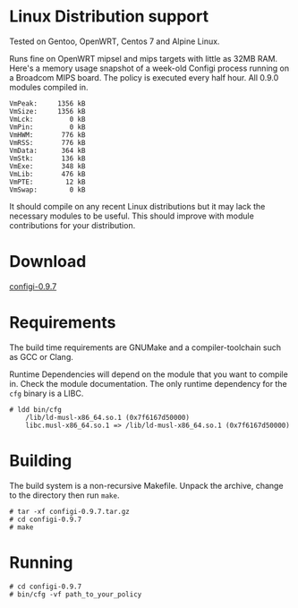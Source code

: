 # Linux Distribution support
Tested on Gentoo, OpenWRT, Centos 7 and Alpine Linux.

Runs fine on OpenWRT mipsel and mips targets with little as 32MB RAM. Here's a memory usage snapshot of a week-old Configi process running on a Broadcom MIPS board. The policy is executed every half hour. All 0.9.0 modules compiled in.

    VmPeak:     1356 kB
    VmSize:     1356 kB
    VmLck:         0 kB
    VmPin:         0 kB
    VmHWM:       776 kB
    VmRSS:       776 kB
    VmData:      364 kB
    VmStk:       136 kB
    VmExe:       348 kB
    VmLib:       476 kB
    VmPTE:        12 kB
    VmSwap:        0 kB

It should compile on any recent Linux distributions but it may lack the necessary modules to be useful. This should improve with module contributions for your distribution.

# Download
[configi-0.9.7](https://github.com/Configi/configi/releases/tag/v0.9.7)

# Requirements

The build time requirements are GNUMake and a compiler-toolchain such as GCC or Clang.

Runtime Dependencies will depend on the module that you want to compile in. Check the module documentation. The only runtime dependency for the `cfg` binary is a LIBC.

    # ldd bin/cfg
        /lib/ld-musl-x86_64.so.1 (0x7f6167d50000)
        libc.musl-x86_64.so.1 => /lib/ld-musl-x86_64.so.1 (0x7f6167d50000)

# Building

The build system is a non-recursive Makefile. Unpack the archive, change to the directory then run `make`.

    # tar -xf configi-0.9.7.tar.gz
    # cd configi-0.9.7
    # make

# Running

    # cd configi-0.9.7
    # bin/cfg -vf path_to_your_policy
